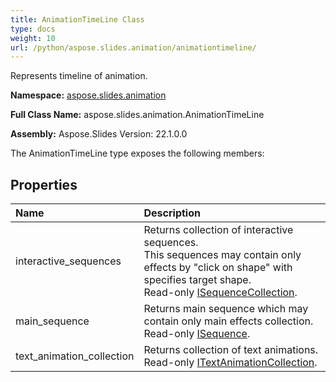 ```yaml
---
title: AnimationTimeLine Class
type: docs
weight: 10
url: /python/aspose.slides.animation/animationtimeline/
---
```


Represents timeline of animation.

**Namespace:** [aspose.slides.animation](/python/aspose.slides.animation/)

**Full Class Name:** aspose.slides.animation.AnimationTimeLine

**Assembly:**  Aspose.Slides Version: 22.1.0.0

The AnimationTimeLine type exposes the following members:
## **Properties**
|**Name**|**Description**|
| :- | :- |
|interactive_sequences|Returns collection of interactive sequences.<br/>            This sequences may contain only effects by "click on shape" with specifies target shape.<br/>            Read-only [ISequenceCollection](/python/aspose.slides.animation/isequencecollection/).|
|main_sequence|Returns main sequence which may contain only main effects collection.<br/>            Read-only [ISequence](/python/aspose.slides.animation/isequence/).|
|text_animation_collection|Returns collection of text animations.<br/>            Read-only [ITextAnimationCollection](/python/aspose.slides.animation/itextanimationcollection/).|
